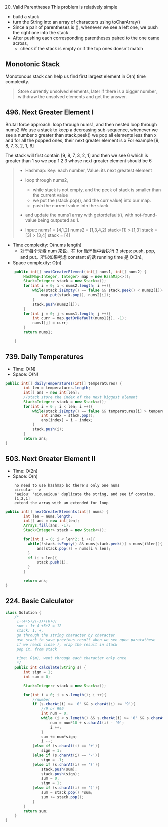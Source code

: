 20. Valid Parentheses
    This problem is relatively simple

- build a stack
- turn the String into an array of characters using toCharArray()
- Since a pair of parentheses is (), whenever we see a left one, we push the right one into the stack
- After pushing each corresponding parentheses paired to the one came across,
  - check if the stack is empty or if the top ones doesn't match

## Monotonic Stack

Monotonous stack can help us find first largest element in O(n) time complexity.

> Store currently unsolved elements, later if there is a bigger number, withdraw the unsolved elements and get the answer.

## 496. Next Greater Element I

Brutal force approach: loop through nums1, and then nested loop through nums2
We use a stack to keep a decreasing sub-sequence, whenever we see a number x greater than stack.peek() we pop all elements less than x and for all the popped ones, their next greater element is x
For example [9, 8, 7, 3, 2, 1, 6]

The stack will first contain [9, 8, 7, 3, 2, 1] and then we see 6 which is greater than 1 so we pop 1 2 3 whose next greater element should be 6

> - Hashmap: Key: each number, Value: its next greatest element
> - loop through nums2,
>   - while stack is not empty, and the peek of stack is smaller than the current value
>   - we put the (stack.pop(), and the curr value) into our map.
>   - push the current value into the stack
> - and update the nums1 array with getordefault(), with not-found-value being outputed as 1.
>
> - Input:
>   nums1 = [4,1,2]
>   nums2 = [1,3,4,2]
>   stack=[1] > [1,3]
>   stack = [3] > [3,4]
>   stack = [4]

- Time complexity: O(nums length)
  - 对于每个元素 num 来说，在 for 循环当中会执行 3 steps: push, pop, and put。所以如果考虑 constant 的话 running time 是 O(3n)。
- Space complexity: O(n)

```java
    public int[] nextGreaterElement(int[] nums1, int[] nums2) {
        HashMap<Integer, Integer> map = new HashMap<>();
        Stack<Integer> stack = new Stack<>();
        for(int i = 0; i < nums2.length; i ++){
            while(stack.isEmpty() == false && stack.peek() < nums2[i]){
                map.put(stack.pop(), nums2[i]);
            }
            stack.push(nums2[i]);
        }
        for(int j = 0; j < nums1.length; j ++){
            int curr = map.getOrDefault(nums1[j], -1);
            nums1[j] = curr;
        }
        return nums1;

    }
```

## 739. Daily Temperatures

- Time: O(N)
- Space: O(N)

```java
public int[] dailyTemperatures(int[] temperatures) {
        int len = temperatures.length;
        int[] ans = new int[len];
        //stack store the index of the next biggest element
        Stack<Integer> stack = new Stack<>();
        for(int i = 0 ; i < len; i ++){
            while(stack.isEmpty() == false && temperatures[i] > temperatures[stack.peek()]){
                int index = stack.pop();
                ans[index] = i - index;
            }
            stack.push(i);
        }
        return ans;
}
```

## 503. Next Greater Element II

- Time: O(2n)
- Space: O(n)

```
    no need to use hashmap bc there's only one nums
    circular -->
    'aeiou' 'eiouaeioua' duplicate the string, and see if contains.
    [1,2,1]
    extend the array with an extended for loop
```

```java
public int[] nextGreaterElements(int[] nums) {
        int len = nums.length;
        int[] ans = new int[len];
        Arrays.fill(ans, -1);
        Stack<Integer> stack = new Stack<>();

        for(int i = 0; i < len*2; i ++){
          while(!stack.isEmpty() && nums[stack.peek()] < nums[i%len]){
              ans[stack.pop()] = nums[i % len];
          }
          if (i < len){
              stack.push(i);
          }
        }

        return ans;
}
```

## 224. Basic Calculator

```java
class Solution {
    /*
     1+(4+5+2)-3)+(6+8)
     sum : 1+ 4 +5+2 = 12
     stack: 1, +,
     go through the string character by character
     use stack to save previous result when we see open paratathese
     if we reach close ), wrap the result in stack
     pop it, from stack

     time: O(m), went through each character only once
     */
    public int calculate(String s) {
        int sign = 1;
        int sum = 0;

        Stack<Integer> stack = new Stack<>();

        for(int i = 0; i < s.length(); i ++){
            //number
            if (s.charAt(i) >= '0' && s.charAt(i) <= '9'){
                //9 or 999
                int num = 0;
                while (i < s.length() && s.charAt(i) >= '0' && s.charAt(i) <= '9'){
                    num = num*10 + s.charAt(i) - '0';
                    i ++;
                }
                sum += num*sign;
                i --;
            }else if (s.charAt(i) == '+'){
                sign = 1;
            }else if (s.charAt(i) == '-'){
                sign = -1;
            }else if (s.charAt(i) == '('){
                stack.push(sum);
                stack.push(sign);
                sum = 0;
                sign = 1;
            }else if (s.charAt(i) == ')'){
                sum = stack.pop() *sum;
                sum += stack.pop();
            }
        }
        return sum;
    }
}
```
